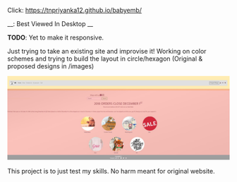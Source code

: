 Click: 
https://tnpriyanka12.github.io/babyemb/

__: Best Viewed In Desktop __

__TODO__: Yet to make it responsive. 

Just trying to take an existing site and improvise it!
Working on color schemes and trying to build the layout in circle/hexagon
(Original & proposed designs in /images)

![change](/images/final_layout.JPG?raw=true "Optional Title")


This project is to just test my skills. No harm meant for original website. 
